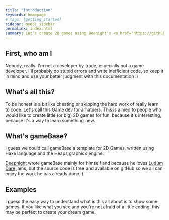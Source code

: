 ```yaml
---
title: "Introduction"
keywords: homepage
# tags: [getting_started]
sidebar: mydoc_sidebar
permalink: index.html
summary: Let's create 2D games using Deenight's <a href="https://github.com/deepnight/gameBase" target="_blank">gameBase</a> and  <a href="https://ldtk.io/" target="_blank">LDtk</a>, leveraging <a href="https://haxe.org/" target="_blank">Haxe</a> and <a href="https://heaps.io/" target="_blank">Heaps</a>.
---
```


## First, who am I

Nobody, really. I'm not a developer by trade, especially not a game developer.  I'll probably do stupid errors and write inefficient code, so keep it in mind and use your better judgment with this documentation :)

## What's all this?

To be honest is a bit like cheating or skipping the hard work of really learn to code. Let's call this Game dev for amatuers.
This is aimed to people who would like to create little (or big) 2D games for fun, because it's interesting, because it's a way to learn something new.

## What's gameBase?

I guess we could call gameBase a template for 2D Games, written using Haxe language and the Heaps graphics engine.

[Deepnight](https://deepnight.net/) wrote gameBase mainly for himself and because he loves [Ludum Dare](https://ldjam.com/) jams, but the source code is free and available on gitHub so we all can enjoy the work he has already done :)

## Examples

I guess the easy way to understand what is this all about is to show some games. If you like what you see and you're not afraid of a little coding, this may be perfect to create your dream game.



